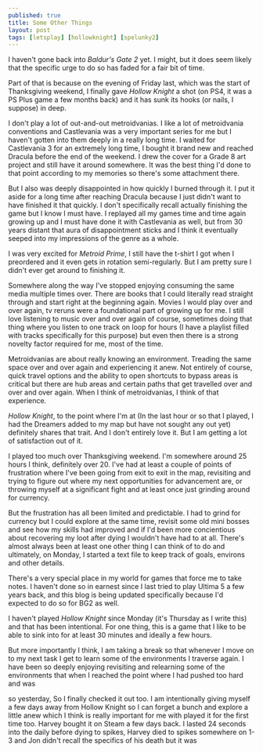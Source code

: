 ```yaml
---
published: true
title: Some Other Things
layout: post
tags: [letsplay] [hollowknight] [spelunky2]
---
```

I haven't gone back into _Baldur's Gate 2_ yet. I might, but it does seem likely that the specific urge to do so has faded for a fair bit of time.

Part of that is because on the evening of Friday last, which was the start of Thanksgiving weekend, I finally gave _Hollow Knight_ a shot (on PS4, it was a PS Plus game a few months back) and it has sunk its hooks (or nails, I suppose) in deep.

I don't play a lot of out-and-out metroidvanias. I like a lot of metroidvania conventions and Castlevania was a very important series for me but I haven't gotten into them deeply in a really long time. I waited for Castlevania 3 for an extremely long time, I bought it brand new and reached Dracula before the end of the weekend. I drew the cover for a Grade 8 art project and still have it around somewhere. It was the best thing I'd done to that point according to my memories so there's some attachment there.

But I also was deeply disappointed in how quickly I burned through it. I put it aside for a long time after reaching Dracula because I just didn't want to have finished it that quickly. I don't specifically recall actually finishing the game but I know I must have. I replayed all my games time and time again growing up and I must have done it with Castlevania as well, but from 30 years distant that aura of disappointment sticks and I think it eventually seeped into my impressions of the genre as a whole.

I was very excited for _Metroid Prime_, I still have the t-shirt I got when I preordered and it even gets in rotation semi-regularly. But I am pretty sure I didn't ever get around to finishing it. 

Somewhere along the way I've stopped enjoying consuming the same media multiple times over. There are books that I could literally read straight through and start right at the beginning again. Movies I would play over and over again, tv reruns were a foundational part of growing up for me. I still love listening to music over and over again of course, sometimes doing that thing where you listen to one track on loop for hours (I have a playlist filled with tracks specifically for this purpose) but even then there is a strong novelty factor required for me, most of the time.

Metroidvanias are about really knowing an environment. Treading the same space over and over again and experiencing it anew. Not entirely of course, quick travel options and the ability to open shortcuts to bypass areas is critical but there are hub areas and certain paths that get travelled over and over and over again. When I think of metroidvanias, I think of that experience.

_Hollow Knight_, to the point where I'm at (In the last hour or so that I played, I had the Dreamers added to my map but have not sought any out yet) definitely shares that trait. And I don't entirely love it. But I am getting a lot of satisfaction out of it.

I played too much over Thanksgiving weekend. I'm somewhere around 25 hours I think, definitely over 20. I've had at least a couple of points of frustration where I've been going from exit to exit in the map, revisiting and trying to figure out where my next opportunities for advancement are, or throwing myself at a significant fight and at least once just grinding around for currency. 

But the frustration has all been limited and predictable. I had to grind for currency but I could explore at the same time, revisit some old mini bosses and see how my skills had improved and if I'd been more concientious about recovering my loot after dying I wouldn't have had to at all. There's almost always been at least one other thing I can think of to do and ultimately, on Monday, I started a text file to keep track of goals, environs and other details. 

There's a very special place in my world for games that force me to take notes. I haven't done so in earnest since I last tried to play Ultima 5 a few years back, and this blog is being updated specifically because I'd expected to do so for BG2 as well. 

I haven't played _Hollow Knight_ since Monday (it's Thursday as I write this) and that has been intentional. For one thing, this is a game that I like to be able to sink into for at least 30 minutes and ideally a few hours. 

But more importantly I think, I am taking a break so that whenever I move on to my next task I get to learn some of the environments I traverse again. I have been so deeply enjoying revisiting and relearning some of the environments that when I reached the point where I had pushed too hard and was 



so yesterday,  So I finally checked it out too. I am intentionally giving myself a few days away from Hollow Knight so I can forget a bunch and explore a little anew which I think is really important for me with  played it for the first time too. Harvey bought it on Steam a few days back. I lasted 24 seconds into the daily before dying to spikes, Harvey died to spikes somewhere on 1-3 and Jon didn't recall the specifics of his death but it was 